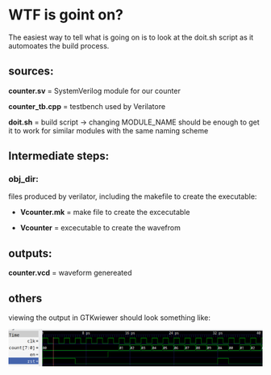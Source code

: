 # WTF is goint on?
The easiest way to tell what is going on is to look at the doit.sh script as it automoates the build process.

## sources:
**counter.sv** = SystemVerilog module for our counter

**counter_tb.cpp** = testbench used by Verilatore

**doit.sh** = build script -> changing MODULE_NAME should be enough to get it to work for similar modules with the same naming scheme

## Intermediate steps:
### obj_dir:
files produced by verilator, including the makefile to create the executable:

* **Vcounter.mk** = make file to create the excecutable

* **Vcounter** = excecutable to create the wavefrom

## outputs:
**counter.vcd** = waveform genereated

## others

viewing the output in GTKwiewer should look something like:

![wavefrom](images/waveform)